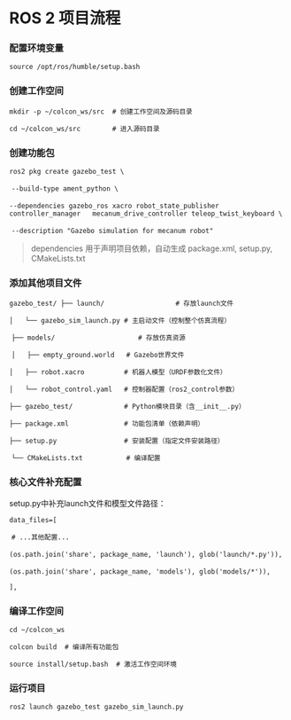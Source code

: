 # ROS 2 项目流程

### 配置环境变量

`source /opt/ros/humble/setup.bash`

### 创建工作空间

`mkdir -p ~/colcon_ws/src  # 创建工作空间及源码目录 `

`cd ~/colcon_ws/src        # 进入源码目录`

### 创建功能包

`ros2 pkg create gazebo_test \  `

​	`--build-type ament_python \  `

​	`--dependencies gazebo_ros xacro robot_state_publisher controller_manager 	mecanum_drive_controller teleop_twist_keyboard \  `

​	`--description "Gazebo simulation for mecanum robot"`

> dependencies 用于声明项目依赖，自动生成 package.xml, setup.py, CMakeLists.txt

### 添加其他项目文件

`gazebo_test/ ├── launch/                  # 存放launch文件 `

​			   `│   └── gazebo_sim_launch.py # 主启动文件（控制整个仿真流程） `

​			   `├── models/                     # 存放仿真资源 `

​			   `│   ├── empty_ground.world   # Gazebo世界文件 `

​			   `│   ├── robot.xacro          # 机器人模型（URDF参数化文件） `

​			   `│   └── robot_control.yaml   # 控制器配置（ros2_control参数） `

​			   `├── gazebo_test/             # Python模块目录（含__init__.py） `

​			   `├── package.xml              # 功能包清单（依赖声明） `

​			   `├── setup.py                 # 安装配置（指定文件安装路径） `

​			   `└── CMakeLists.txt           # 编译配置`

### 核心文件补充配置

setup.py中补充launch文件和模型文件路径：

`data_files=[    `

​	`# ...其他配置...    `

​	`(os.path.join('share', package_name, 'launch'), glob('launch/*.py')),    `

​	`(os.path.join('share', package_name, 'models'), glob('models/*')), `

`],`

### 编译工作空间

`cd ~/colcon_ws `

`colcon build  # 编译所有功能包 `

`source install/setup.bash  # 激活工作空间环境`

### 运行项目

`ros2 launch gazebo_test gazebo_sim_launch.py`